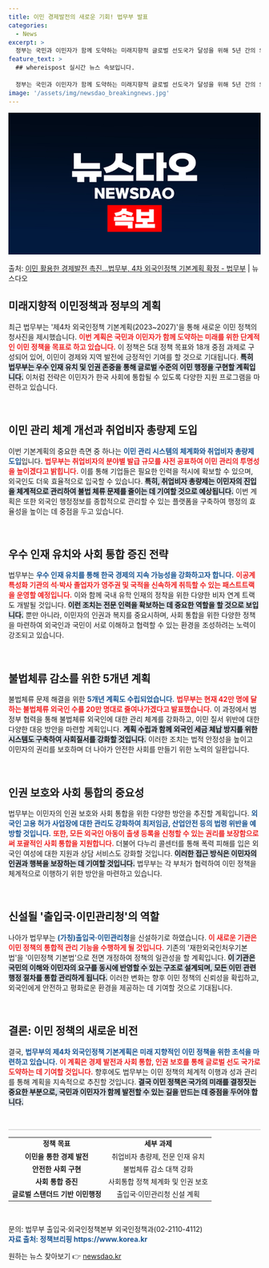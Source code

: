 ```yaml
---
title: 이민 경제발전의 새로운 기회! 법무부 발표
categories:
  - News
excerpt: >
  정부는 국민과 이민자가 함께 도약하는 미래지향적 글로벌 선도국가 달성을 위해 5년 간의 외국인정책 설계도를 …
feature_text: >
  ## whereispost 실시간 뉴스 속보입니다.

  정부는 국민과 이민자가 함께 도약하는 미래지향적 글로벌 선도국가 달성을 위해 5년 간의 외국인정책 설계도를 …
image: '/assets/img/newsdao_breakingnews.jpg'
---
```


![뉴스다오 속보](/assets/img/newsdao_breakingnews.jpg)

<p>출처: <a href="https://newsdao.kr/2905" rel="dofollow">이민 활용한 경제발전 촉진…법무부, 4차 외국인정책 기본계획 확정 - 법무부</a> | 뉴스다오</p>

<h2 data-ke-size="size26">미래지향적 이민정책과 정부의 계획</h2>

<p data-ke-size="size16">최근 법무부는 '제4차 외국인정책 기본계획(2023~2027)'을 통해 새로운 이민 정책의 청사진을 제시했습니다. <b><span style="color: #ee2323;">이번 계획은 국민과 이민자가 함께 도약하는 미래를 위한 단계적인 이민 정책을 목표로 하고 있습니다.</span></b>  이 정책은 5대 정책 목표와 18개 중점 과제로 구성되어 있어, 이민이 경제와 지역 발전에 긍정적인 기여를 할 것으로 기대됩니다. <b><span style="background-color: #21538527;">특히 법무부는 우수 인재 유치 및 인권 존중을 통해 글로벌 수준의 이민 행정을 구현할 계획입니다.</span></b> 이처럼 전략은 이민자가 한국 사회에 통합될 수 있도록 다양한 지원 프로그램을 마련하고 있습니다.</p>

<p data-ke-size="size16">&nbsp;</p>

<h2 data-ke-size="size26">이민 관리 체계 개선과 취업비자 총량제 도입</h2>

<p data-ke-size="size16">이번 기본계획의 중요한 측면 중 하나는 <b><span style="color: #1a5490;">이민 관리 시스템의 체계화와 취업비자 총량제 도입</span></b>입니다. <b><span style="color: #ee2323;">법무부는 취업비자의 분야별 발급 규모를 사전 공표하여 이민 관리의 투명성을 높이겠다고 밝힙니다.</span></b> 이를 통해 기업들은 필요한 인력을 적시에 확보할 수 있으며, 외국인도 더욱 효율적으로 입국할 수 있습니다. <b><span style="background-color: #21538527;">특히, 취업비자 총량제는 이민자의 진입을 체계적으로 관리하여 불법 체류 문제를 줄이는 데 기여할 것으로 예상됩니다.</span></b> 이번 계획은 또한 외국인 행정정보를 종합적으로 관리할 수 있는 플랫폼을 구축하여 행정의 효율성을 높이는 데 중점을 두고 있습니다.</p>

<p data-ke-size="size16">&nbsp;</p>

<h2 data-ke-size="size26">우수 인재 유치와 사회 통합 증진 전략</h2>

<p data-ke-size="size16">법무부는 <b><span style="color: #1a5490;">우수 인재 유치를 통해 한국 경제의 지속 가능성을 강화하고자 합니다.</span></b> <b><span style="color: #ee2323;">이공계 특성화 기관의 석·박사 졸업자가 영주권 및 국적을 신속하게 취득할 수 있는 패스트트랙을 운영할 예정입니다.</span></b> 이와 함께 국내 유학 인재의 정착을 위한 다양한 비자 연계 트랙도 개발될 것입니다. <b><span style="background-color: #21538527;">이런 조치는 전문 인력을 확보하는 데 중요한 역할을 할 것으로 보입니다.</span></b> 뿐만 아니라, 이민자의 인권과 복지를 중요시하며, 사회 통합을 위한 다양한 정책을 마련하여 외국인과 국민이 서로 이해하고 협력할 수 있는 환경을 조성하려는 노력이 강조되고 있습니다.</p>

<p data-ke-size="size16">&nbsp;</p>

<h2 data-ke-size="size26">불법체류 감소를 위한 5개년 계획</h2>

<p data-ke-size="size16">불법체류 문제 해결을 위한 <b><span style="color: #1a5490;">5개년 계획도 수립되었습니다.</span></b> <b><span style="color: #ee2323;">법무부는 현재 42만 명에 달하는 불법체류 외국인 수를 20만 명대로 줄여나가겠다고 발표했습니다.</span></b> 이 과정에서 범정부 협력을 통해 불법체류 외국인에 대한 관리 체계를 강화하고, 이민 질서 위반에 대한 다양한 대응 방안을 마련할 계획입니다. <b><span style="background-color: #21538527;">계획 수립과 함께 외국인 세금 체납 방지를 위한 시스템도 구축하여 사회질서를 강화할 것입니다.</span></b> 이러한 조치는 법적 안정성을 높이고 이민자의 권리를 보호하며 더 나아가 안전한 사회를 만들기 위한 노력의 일환입니다.</p>

<p data-ke-size="size16">&nbsp;</p>

<h2 data-ke-size="size26">인권 보호와 사회 통합의 중요성</h2>

<p data-ke-size="size16">법무부는 이민자의 인권 보호와 사회 통합을 위한 다양한 방안을 추진할 계획입니다. <b><span style="color: #1a5490;">외국인 고용 허가 사업장에 대한 관리도 강화하여 최저임금, 산업안전 등의 법령 위반을 예방할 것입니다.</span></b> <b><span style="color: #ee2323;">또한, 모든 외국인 아동이 출생 등록을 신청할 수 있는 권리를 보장함으로써 포괄적인 사회 통합을 지원합니다.</span></b> 더불어 다누리 콜센터를 통해 폭력 피해를 입은 외국인 여성에 대한 지원과 상담 서비스도 강화할 것입니다. <b><span style="background-color: #21538527;">이러한 접근 방식은 이민자의 인권과 행복을 보장하는 데 기여할 것입니다.</span></b> 법무부는 각 부처가 협력하여 이민 정책을 체계적으로 이행하기 위한 방안을 마련하고 있습니다.</p>

<p data-ke-size="size16">&nbsp;</p>

<h2 data-ke-size="size26">신설될 '출입국·이민관리청'의 역할</h2>

<p data-ke-size="size16">나아가 법무부는 <b><span style="color: #1a5490;">(가칭)출입국·이민관리청</span></b>을 신설하기로 하였습니다. <b><span style="color: #ee2323;">이 새로운 기관은 이민 정책의 통합적 관리 기능을 수행하게 될 것입니다.</span></b> 기존의 '재한외국인처우기본법'을 '이민정책 기본법'으로 전면 개정하여 정책의 일관성을 할 계획입니다. <b><span style="background-color: #21538527;">이 기관은 국민의 이해와 이민자의 요구를 동시에 반영할 수 있는 구조로 설계되며, 모든 이민 관련 행정 절차를 통합 관리하게 됩니다.</span></b> 이러한 변화는 향후 이민 정책의 신뢰성을 확립하고, 외국인에게 안전하고 평화로운 환경을 제공하는 데 기여할 것으로 기대됩니다.</p>

<p data-ke-size="size16">&nbsp;</p>

<h2 data-ke-size="size26">결론: 이민 정책의 새로운 비전</h2>

<p data-ke-size="size16">결국, <b><span style="color: #1a5490;">법무부의 제4차 외국인정책 기본계획은 미래 지향적인 이민 정책을 위한 초석을 마련하고 있습니다.</span></b> <b><span style="color: #ee2323;">이 계획은 경제 발전과 사회 통합, 인권 보호를 통해 글로벌 선도 국가로 도약하는 데 기여할 것입니다.</span></b> 향후에도 법무부는 이민 정책의 체계적 이행과 성과 관리를 통해 계획을 지속적으로 추진할 것입니다. <b><span style="background-color: #21538527;">결국 이민 정책은 국가의 미래를 결정짓는 중요한 부분으로, 국민과 이민자가 함께 발전할 수 있는 길을 만드는 데 중점을 두어야 합니다.</span></b></p>

<p data-ke-size="size16">&nbsp;</p>

<hr style="height: 2px; background-color: #ddd; border: none;"/>

<table style="width: 100%; border-collapse: collapse;">
  <tr>
    <td style="text-align: center; height: 17px;"><b>정책 목표</b></td>
    <td style="text-align: center; height: 17px;"><b>세부 과제</b></td>
  </tr>
  <tr>
    <td style="text-align: center; height: 17px;"><b>이민을 통한 경제 발전</b></td>
    <td style="text-align: center; height: 17px;">취업비자 총량제, 전문 인재 유치</td>
  </tr>
  <tr>
    <td style="text-align: center; height: 17px;"><b>안전한 사회 구현</b></td>
    <td style="text-align: center; height: 17px;">불법체류 감소 대책 강화</td>
  </tr>
  <tr>
    <td style="text-align: center; height: 17px;"><b>사회 통합 증진</b></td>
    <td style="text-align: center; height: 17px;">사회통합 정책 체계화 및 인권 보호</td>
  </tr>
  <tr>
    <td style="text-align: center; height: 17px;"><b>글로벌 스탠더드 기반 이민행정</b></td>
    <td style="text-align: center; height: 17px;">출입국·이민관리청 신설 계획</td>
  </tr>
</table>

<p data-ke-size="size16">&nbsp;</p>

<p data-ke-size="size16">문의: 법무부 출입국·외국인정책본부 외국인정책과(02-2110-4112)<br><b><span style="color: #1a5490;">자료 출처: 정책브리핑 https://www.korea.kr</span></b></p> 

원하는 뉴스 찾아보기 👉 <a href="https://newsdao.kr" rel="dofollow">newsdao.kr</a>


